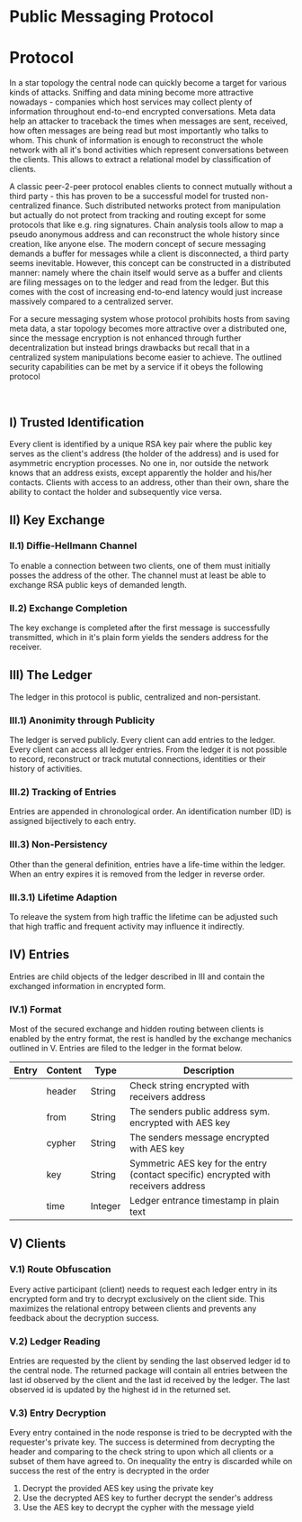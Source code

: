 # Public Messaging Protocol

# Protocol
In a star topology the central node can quickly become a target for various kinds of attacks. Sniffing and data mining become more attractive nowadays - companies which host services may collect plenty of information throughout end-to-end encrypted conversations. Meta data help an attacker to traceback the times when messages are sent, received, how often messages are being read but most importantly who talks to whom. This chunk of information is enough to reconstruct the whole network with all it's bond activities which represent conversations between the clients. This allows to extract a relational model by classification of clients. 

A classic peer-2-peer protocol enables clients to connect mutually without a third party - this has proven to be a successful model for trusted non-centralized finance. Such distributed networks protect from manipulation but actually do not protect from tracking and routing except for some protocols that like e.g. ring signatures. Chain analysis tools allow to map a pseudo anonymous address and can reconstruct the whole history since creation, like anyone else. The modern concept of secure messaging demands a buffer for messages while a client is disconnected, a third party seems inevitable. However, this concept can be constructed in a distributed manner: namely where the chain itself would serve as a buffer and clients are filing messages on to the ledger and read from the ledger. But this comes with the cost of increasing end-to-end latency would just increase massively compared to a centralized server. 

For a secure messaging system whose protocol prohibits hosts from saving meta data, a star topology becomes more attractive over a distributed one, since the message encryption is not enhanced through further decentralization but instead brings drawbacks but recall that in a centralized system manipulations become easier to achieve. The outlined security capabilities can be met by a service if it obeys the following protocol

<br>

 

## I) Trusted Identification
Every client is identified by a unique RSA key pair where the public key serves as the client's address (the holder of the address) and is used for asymmetric encryption processes. No one in, nor outside the network knows that an address exists, except apparently the holder and his/her contacts. Clients with access to an address, other than their own, share the ability to contact the holder and subsequently vice versa.



## II) Key Exchange
### II.1) Diffie-Hellmann Channel
To enable a connection between two clients, one of them must initially posses the address of the other. The channel must at least be able to exchange RSA public keys of demanded length.

### II.2) Exchange Completion
The key exchange is completed after the first message is successfully transmitted, which in it's plain form yields the senders address for the receiver.

## III) The Ledger
The ledger in this protocol is public, centralized and non-persistant.

### III.1) Anonimity through Publicity
The ledger is served publicly. Every client can add entries to the ledger. Every client can access all ledger entries. From the ledger it is not possible to record, reconstruct or track mututal connections, identities or their history of activities. 

### III.2) Tracking of Entries
Entries are appended in chronological order. An identification number (ID) is assigned bijectively to each entry.

### III.3) Non-Persistency
Other than the general definition, entries have a life-time within the ledger. When an entry expires it is removed from the ledger in reverse order. 

### III.3.1) Lifetime Adaption
To releave the system from high traffic the lifetime can be adjusted such that high traffic and frequent activity may influence it indirectly.

## IV) Entries
Entries are child objects of the ledger described in III and contain the exchanged information in encrypted form.

### IV.1) Format
Most of the secured exchange and hidden routing between clients is enabled by the entry format, the rest is handled by the exchange mechanics outlined in V. Entries are filed to the ledger in the format below. 
    
| Entry  | Content | Type | Description |
|---|---|---|---|
|   | header | String | Check string encrypted with receivers address  |
|   | from | String | The senders public address sym. encrypted with AES key |
|   | cypher | String | The senders message encrypted with AES key |
|   | key | String | Symmetric AES key for the entry (contact specific) encrypted with receivers address |
|   | time | Integer | Ledger entrance timestamp in plain text |   


## V) Clients

### V.1) Route Obfuscation
Every active participant (client) needs to request each ledger entry in its encrypted form and try to decrypt exclusively on the client side. This maximizes the relational entropy between clients and prevents any feedback about the decryption success.

### V.2) Ledger Reading
Entries are requested by the client by sending the last observed ledger id to the central node. The returned package will contain all entries between the last id observed by the client and the last id received by the ledger. The last observed id is updated by the highest id in the returned set.

### V.3) Entry Decryption
Every entry contained in the node response is tried to be decrypted with the requester's private key. The success is determined from decrypting the header and comparing to the check string to upon which all clients or a subset of them have agreed to. On inequality the entry is discarded while on success the rest of the entry is decrypted in the order 
1. Decrypt the provided AES key using the private key
2. Use the decrypted AES key to further decrypt the sender's address
3. Use the AES key to decrypt the cypher with the message yield